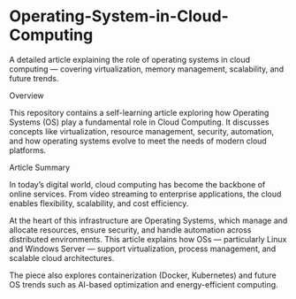 # Operating-System-in-Cloud-Computing
A detailed article explaining the role of operating systems in cloud computing — covering virtualization, memory management, scalability, and future trends.

Overview

This repository contains a self-learning article exploring how Operating Systems (OS) play a fundamental role in Cloud Computing.
It discusses concepts like virtualization, resource management, security, automation, and how operating systems evolve to meet the needs of modern cloud platforms.

Article Summary

In today’s digital world, cloud computing has become the backbone of online services. From video streaming to enterprise applications, the cloud enables flexibility, scalability, and cost efficiency.

At the heart of this infrastructure are Operating Systems, which manage and allocate resources, ensure security, and handle automation across distributed environments. This article explains how OSs — particularly Linux and Windows Server — support virtualization, process management, and scalable cloud architectures.

The piece also explores containerization (Docker, Kubernetes) and future OS trends such as AI-based optimization and energy-efficient computing.

